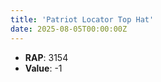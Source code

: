 ```yaml
---
title: 'Patriot Locator Top Hat'
date: 2025-08-05T00:00:00Z
---
```

- **RAP**: 3154
- **Value**: -1
